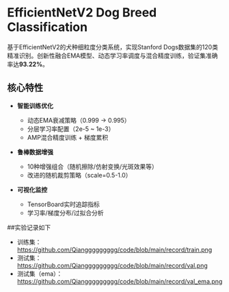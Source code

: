# EfficientNetV2 Dog Breed Classification 

基于EfficientNetV2的犬种细粒度分类系统，实现Stanford Dogs数据集的120类精准识别。创新性融合EMA模型、动态学习率调度与混合精度训练，验证集准确率达**93.22%**。

##  核心特性

- **智能训练优化**
  -  动态EMA衰减策略（0.999 → 0.995）
  -  分层学习率配置（2e-5 ~ 1e-3）
  -  AMP混合精度训练 + 梯度累积

- **鲁棒数据增强**
  -  10种增强组合（随机擦除/仿射变换/光斑效果等）
  -  改进的随机裁剪策略（scale=0.5-1.0）

- **可视化监控**
  -  TensorBoard实时追踪指标
  -  学习率/梯度分布/过拟合分析

 ##实验记录如下
  -  训练集：https://github.com/Qianggggggggg/code/blob/main/record/train.png
  -  测试集：https://github.com/Qianggggggggg/code/blob/main/record/val.png
  -  测试集（ema）：https://github.com/Qianggggggggg/code/blob/main/record/val_ema.png
